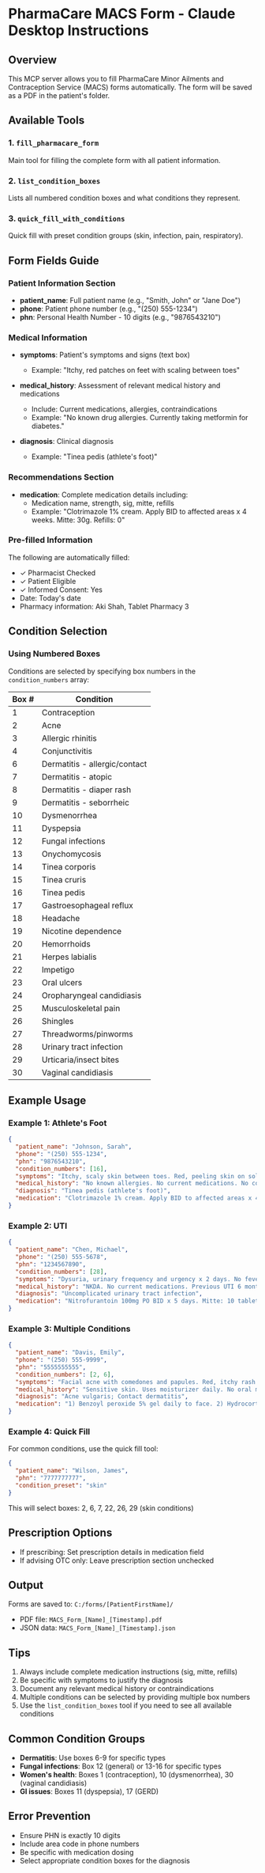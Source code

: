 # PharmaCare MACS Form - Claude Desktop Instructions

## Overview
This MCP server allows you to fill PharmaCare Minor Ailments and Contraception Service (MACS) forms automatically. The form will be saved as a PDF in the patient's folder.

## Available Tools

### 1. `fill_pharmacare_form`
Main tool for filling the complete form with all patient information.

### 2. `list_condition_boxes`
Lists all numbered condition boxes and what conditions they represent.

### 3. `quick_fill_with_conditions`
Quick fill with preset condition groups (skin, infection, pain, respiratory).

## Form Fields Guide

### Patient Information Section
- **patient_name**: Full patient name (e.g., "Smith, John" or "Jane Doe")
- **phone**: Patient phone number (e.g., "(250) 555-1234")
- **phn**: Personal Health Number - 10 digits (e.g., "9876543210")

### Medical Information
- **symptoms**: Patient's symptoms and signs (text box)
  - Example: "Itchy, red patches on feet with scaling between toes"
  
- **medical_history**: Assessment of relevant medical history and medications
  - Include: Current medications, allergies, contraindications
  - Example: "No known drug allergies. Currently taking metformin for diabetes."

- **diagnosis**: Clinical diagnosis
  - Example: "Tinea pedis (athlete's foot)"

### Recommendations Section
- **medication**: Complete medication details including:
  - Medication name, strength, sig, mitte, refills
  - Example: "Clotrimazole 1% cream. Apply BID to affected areas x 4 weeks. Mitte: 30g. Refills: 0"

### Pre-filled Information
The following are automatically filled:
- ✓ Pharmacist Checked
- ✓ Patient Eligible  
- ✓ Informed Consent: Yes
- Date: Today's date
- Pharmacy information: Aki Shah, Tablet Pharmacy 3

## Condition Selection

### Using Numbered Boxes
Conditions are selected by specifying box numbers in the `condition_numbers` array:

| Box # | Condition |
|-------|-----------|
| 1 | Contraception |
| 2 | Acne |
| 3 | Allergic rhinitis |
| 4 | Conjunctivitis |
| 6 | Dermatitis - allergic/contact |
| 7 | Dermatitis - atopic |
| 8 | Dermatitis - diaper rash |
| 9 | Dermatitis - seborrheic |
| 10 | Dysmenorrhea |
| 11 | Dyspepsia |
| 12 | Fungal infections |
| 13 | Onychomycosis |
| 14 | Tinea corporis |
| 15 | Tinea cruris |
| 16 | Tinea pedis |
| 17 | Gastroesophageal reflux |
| 18 | Headache |
| 19 | Nicotine dependence |
| 20 | Hemorrhoids |
| 21 | Herpes labialis |
| 22 | Impetigo |
| 23 | Oral ulcers |
| 24 | Oropharyngeal candidiasis |
| 25 | Musculoskeletal pain |
| 26 | Shingles |
| 27 | Threadworms/pinworms |
| 28 | Urinary tract infection |
| 29 | Urticaria/insect bites |
| 30 | Vaginal candidiasis |

## Example Usage

### Example 1: Athlete's Foot
```json
{
  "patient_name": "Johnson, Sarah",
  "phone": "(250) 555-1234",
  "phn": "9876543210",
  "condition_numbers": [16],
  "symptoms": "Itchy, scaly skin between toes. Red, peeling skin on soles of feet. Burning sensation.",
  "medical_history": "No known allergies. No current medications. No contraindications to topical antifungals.",
  "diagnosis": "Tinea pedis (athlete's foot)",
  "medication": "Clotrimazole 1% cream. Apply BID to affected areas x 4 weeks. Mitte: 30g. Refills: 0"
}
```

### Example 2: UTI
```json
{
  "patient_name": "Chen, Michael",
  "phone": "(250) 555-5678",
  "phn": "1234567890",
  "condition_numbers": [28],
  "symptoms": "Dysuria, urinary frequency and urgency x 2 days. No fever or flank pain.",
  "medical_history": "NKDA. No current medications. Previous UTI 6 months ago - resolved with antibiotics.",
  "diagnosis": "Uncomplicated urinary tract infection",
  "medication": "Nitrofurantoin 100mg PO BID x 5 days. Mitte: 10 tablets. Refills: 0"
}
```

### Example 3: Multiple Conditions
```json
{
  "patient_name": "Davis, Emily",
  "phone": "(250) 555-9999",
  "phn": "5555555555",
  "condition_numbers": [2, 6],
  "symptoms": "Facial acne with comedones and papules. Red, itchy rash on hands after using new soap.",
  "medical_history": "Sensitive skin. Uses moisturizer daily. No oral medications.",
  "diagnosis": "Acne vulgaris; Contact dermatitis",
  "medication": "1) Benzoyl peroxide 5% gel daily to face. 2) Hydrocortisone 1% cream BID to hands x 7 days"
}
```

### Example 4: Quick Fill
For common conditions, use the quick fill tool:
```json
{
  "patient_name": "Wilson, James",
  "phn": "7777777777",
  "condition_preset": "skin"
}
```
This will select boxes: 2, 6, 7, 22, 26, 29 (skin conditions)

## Prescription Options
- If prescribing: Set prescription details in medication field
- If advising OTC only: Leave prescription section unchecked

## Output
Forms are saved to: `C:/forms/[PatientFirstName]/`
- PDF file: `MACS_Form_[Name]_[Timestamp].pdf`
- JSON data: `MACS_Form_[Name]_[Timestamp].json`

## Tips
1. Always include complete medication instructions (sig, mitte, refills)
2. Be specific with symptoms to justify the diagnosis
3. Document any relevant medical history or contraindications
4. Multiple conditions can be selected by providing multiple box numbers
5. Use the `list_condition_boxes` tool if you need to see all available conditions

## Common Condition Groups
- **Dermatitis**: Use boxes 6-9 for specific types
- **Fungal infections**: Box 12 (general) or 13-16 for specific types
- **Women's health**: Boxes 1 (contraception), 10 (dysmenorrhea), 30 (vaginal candidiasis)
- **GI issues**: Boxes 11 (dyspepsia), 17 (GERD)

## Error Prevention
- Ensure PHN is exactly 10 digits
- Include area code in phone numbers
- Be specific with medication dosing
- Select appropriate condition boxes for the diagnosis